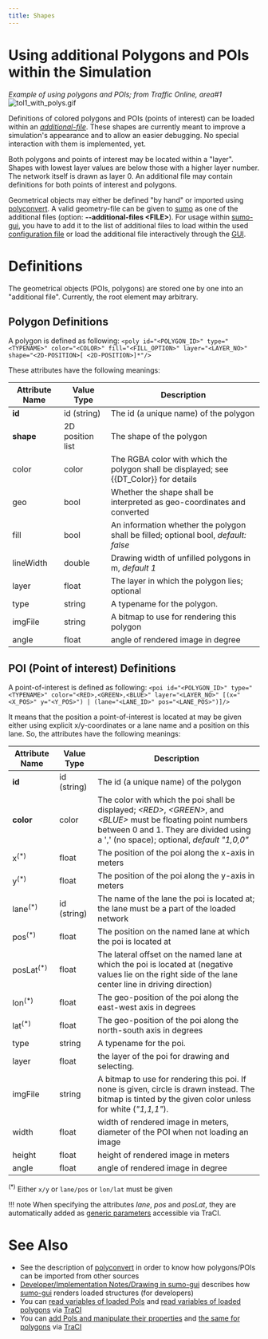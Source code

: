 ```yaml
---
title: Shapes
---
```


# Using additional Polygons and POIs within the Simulation

*Example of using polygons and POIs; from Traffic Online, area\#1*
![tol1_with_polys.gif](../images/Tol1_with_polys.gif "Example of using polygons and POIs; from Traffic Online, area#1")

Definitions of colored polygons and POIs (points of interest) can be
loaded within an [*additional-file*](../sumo.md#format_of_additional_files). These shapes are currently meant to improve a
simulation's appearance and to allow an easier debugging. No special
interaction with them is implemented, yet.

Both polygons and points of interest may be located within a "layer".
Shapes with lowest layer values are below those with a higher layer
number. The network itself is drawn as layer 0. An additional file may
contain definitions for both points of interest and polygons.

Geometrical objects may either be defined "by hand" or imported using
[polyconvert](../polyconvert.md). A valid geometry-file can be
given to [sumo](../sumo.md) as one of the additional files (option:
**--additional-files <FILE\>**). For usage within
[sumo-gui](../sumo-gui.md), you have to add it to the list of
additional files to load within the used [configuration
file](../Basics/Using_the_Command_Line_Applications.md#configuration_files)
or load the additional file interactively through the
[GUI](../sumo-gui.md#loading_shapes_and_pois).

# Definitions

The geometrical objects (POIs, polygons) are stored one by one into an
"additional file". Currently, the root element may arbitrary.

## Polygon Definitions

A polygon is defined as following: `<poly id="<POLYGON_ID>" type="<TYPENAME>" color="<COLOR>" fill="<FILL_OPTION>" layer="<LAYER_NO>" shape="<2D-POSITION>[ <2D-POSITION>]*"/>`

These attributes have the following meanings:

| Attribute Name | Value Type       | Description                                                                         |
| -------------- | ---------------- | ----------------------------------------------------------------------------------- |
| **id**         | id (string)      | The id (a unique name) of the polygon                                               |
| **shape**      | 2D position list | The shape of the polygon                                                            |
| color          | color            | The RGBA color with which the polygon shall be displayed; see {{DT_Color}} for details          |
| geo            | bool             | Whether the shape shall be interpreted as geo-coordinates and converted             |
| fill           | bool             | An information whether the polygon shall be filled; optional bool, *default: false* |
| lineWidth      | double           | Drawing width of unfilled polygons in m, *default 1*                                |
| layer          | float            | The layer in which the polygon lies; optional                                       |
| type           | string           | A typename for the polygon.                                                         |
| imgFile        | string           | A bitmap to use for rendering this polygon                                          |
| angle          | float            | angle of rendered image in degree                                                   |

## POI (Point of interest) Definitions

A point-of-interest is defined as following: `<poi id="<POLYGON_ID>" type="<TYPENAME>" color="<RED>,<GREEN>,<BLUE>" layer="<LAYER_NO>" [(x="<X_POS>" y="<Y_POS>") | (lane="<LANE_ID>" pos="<LANE_POS>")]/>`

It means that the position a point-of-interest is located at may be
given either using explicit x/y-coordinates or a lane name and a
position on this lane. So, the attributes have the following meanings:

| Attribute Name        | Value Type  | Description                                                                                                                                                                                            |
| --------------------- | ----------- | ---------------------------------------------------------------------------------- |
| **id**                | id (string) | The id (a unique name) of the polygon                                                                                                                                                                  |
| **color**             | color       | The color with which the poi shall be displayed; *<RED\>*, *<GREEN\>*, and *<BLUE\>* must be floating point numbers between 0 and 1. They are divided using a ',' (no space); optional, *default "1,0,0"* |
| x<sup>(\*)</sup>      | float       | The position of the poi along the x-axis in meters                                                                                                                                                     |
| y<sup>(\*)</sup>      | float       | The position of the poi along the y-axis in meters                                                                                                                                                     |
| lane<sup>(\*)</sup>   | id (string) | The name of the lane the poi is located at; the lane must be a part of the loaded network                                                                                                              |
| pos<sup>(\*)</sup>    | float       | The position on the named lane at which the poi is located at                                                                                                                                          |
| posLat<sup>(\*)</sup> | float       | The lateral offset on the named lane at which the poi is located at (negative values lie on the right side of the lane center line in driving direction)                                               |
| lon<sup>(\*)</sup>    | float       | The geo-position of the poi along the east-west axis in degrees                                                                                                                                        |
| lat<sup>(\*)</sup>    | float       | The geo-position of the poi along the north-south axis in degrees                                                                                                                                      |
| type                  | string      | A typename for the poi.                                                                                                                                                                                |
| layer                 | float       | the layer of the poi for drawing and selecting.                                                                                                                                                        |
| imgFile               | string      | A bitmap to use for rendering this poi. If none is given, circle is drawn instead. The bitmap is tinted by the given color unless for white (*"1,1,1"*).                                               |
| width                 | float       | width of rendered image in meters, diameter of the POI when not loading an image |
| height                | float       | height of rendered image in meters                                                                                                                                                                     |
| angle                 | float       | angle of rendered image in degree                                                                                                                                                                      |

<sup>(\*)</sup> Either `x/y` or `lane/pos` or `lon/lat` must be given

!!! note
    When specifying the attributes *lane*, *pos* and *posLat*, they are automatically added as [generic parameters](../Simulation/GenericParameters.md) accessible via TraCI.

# See Also

- See the description of [polyconvert](../polyconvert.md) in
  order to know how polygons/POIs can be imported from other sources
- [Developer/Implementation Notes/Drawing in
  sumo-gui](../Developer/Implementation_Notes/Drawing_in_sumo-gui.md)
  describes how [sumo-gui](../sumo-gui.md) renders loaded
  structures (for developers)
- You can [read variables of loaded
  PoIs](../TraCI/POI_Value_Retrieval.md) and [read variables of
  loaded polygons](../TraCI/Polygon_Value_Retrieval.md) via
  [TraCI](../TraCI.md)
- You can [add PoIs and manipulate their
  properties](../TraCI/Change_PoI_State.md) and [the same for
  polygons](../TraCI/Change_Polygon_State.md) via
  [TraCI](../TraCI.md)
